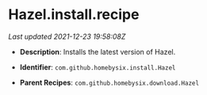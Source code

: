 # Hazel.install.recipe

_Last updated 2021-12-23 19:58:08Z_

- **Description**: Installs the latest version of Hazel.

- **Identifier**: `com.github.homebysix.install.Hazel`

- **Parent Recipes**: `com.github.homebysix.download.Hazel`